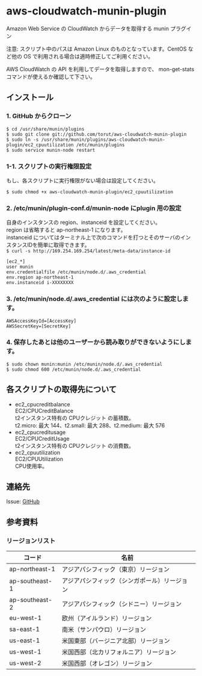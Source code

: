 aws-cloudwatch-munin-plugin
================
Amazon Web Service の CloudWatch からデータを取得する munin プラグイン

注意: スクリプト中のパスは Amazon Linux のものとなっています。CentOS など他の OS で利用される場合は適時修正してご利用ください。

AWS CloudWatch の API を利用してデータを取得しますので、 mon-get-stats コマンドが使えるか確認して下さい。

## インストール

### 1. GitHub からクローン
```
$ cd /usr/share/munin/plugins
$ sudo git clone git://github.com/torut/aws-cloudwatch-munin-plugin
$ sudo ln -s /usr/share/munin/plugins/aws-cloudwatch-munin-plugin/ec2_cpuutilization /etc/munin/plugins
$ sudo service munin-node restart
```

### 1-1. スクリプトの実行権限設定
もし、各スクリプトに実行権限がない場合は設定してください。
```
$ sudo chmod +x aws-cloudwatch-munin-plugin/ec2_cpuutilization
```

### 2. /etc/munin/plugin-conf.d/munin-node にplugin 用の設定
自身のインスタンスの region、instanceid を設定してください。<br />
region は省略すると ap-northeast-1 になります。<br />
instanceid についてはターミナル上で次のコマンドを打つとそのサーバのインスタンスIDを簡単に取得できます。<br />
`$ curl -s http://169.254.169.254/latest/meta-data/instance-id`
```
[ec2_*]
user munin
env.credentialfile /etc/munin/node.d/.aws_credential
env.region ap-northeast-1
env.instanceid i-XXXXXXXX
```

### 3. /etc/munin/node.d/.aws_credential には次のように設定します。
```
AWSAccessKeyId=[AccessKey]
AWSSecretKey=[SecretKey]
```

### 4. 保存したあとは他のユーザーから読み取りができないようにします。
```
$ sudo chown munin:munin /etc/munin/node.d/.aws_credential
$ sudo chmod 600 /etc/munin/node.d/.aws_credential
```

## 各スクリプトの取得先について

* ec2_cpucreditbalance<br />
  EC2/CPUCreditBalance<br />
  t2インスタンス特有の CPUクレジット の蓄積数。<br />
  t2.micro: 最大 144、t2.small: 最大 288、t2.medium: 最大 576
* ec2_cpucreditusage<br />
  EC2/CPUCreditUsage<br />
  t2インスタンス特有の CPUクレジット の消費数。<br />
* ec2_cpuutilization<br />
  EC2/CPUUtilization<br />
  CPU使用率。

## 連絡先
Issue: [GitHub](https://github.com/torut/aws-cloudwatch-munin-plugin/issues)


## 参考資料
### リージョンリスト
|コード        |名前                                        |
| ------------ | ------------------------------------------ |
|ap-northeast-1|アジアパシフィック（東京）リージョン        |
|ap-southeast-1|アジアパシフィック（シンガポール）リージョン|
|ap-southeast-2|アジアパシフィック（シドニー）リージョン    |
|eu-west-1     |欧州（アイルランド）リージョン              |
|sa-east-1     |南米（サンパウロ）リージョン                |
|us-east-1     |米国東部（バージニア北部）リージョン        |
|us-west-1     |米国西部（北カリフォルニア）リージョン      |
|us-west-2     |米国西部（オレゴン）リージョン              |
